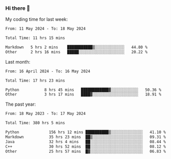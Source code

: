### Hi there 👋

My coding time for last week:

<!--START_SECTION:week-->

```txt
From: 11 May 2024 - To: 18 May 2024

Total Time: 11 hrs 15 mins

Markdown   5 hrs 2 mins    ███████████▒░░░░░░░░░░░░░   44.80 %
Other      2 hrs 16 mins   █████░░░░░░░░░░░░░░░░░░░░   20.22 %
```

<!--END_SECTION:week-->

Last month:

<!--START_SECTION:month-->

```txt
From: 16 April 2024 - To: 16 May 2024

Total Time: 17 hrs 23 mins

Python           8 hrs 45 mins   ████████████▓░░░░░░░░░░░░   50.36 %
Other            3 hrs 17 mins   ████▓░░░░░░░░░░░░░░░░░░░░   18.91 %
```

<!--END_SECTION:month-->

The past year:

<!--START_SECTION:year-->

```txt
From: 18 May 2023 - To: 17 May 2024

Total Time: 380 hrs 5 mins

Python             156 hrs 12 mins ██████████▒░░░░░░░░░░░░░░   41.10 %
Markdown           35 hrs 23 mins  ██▒░░░░░░░░░░░░░░░░░░░░░░   09.31 %
Java               32 hrs 4 mins   ██░░░░░░░░░░░░░░░░░░░░░░░   08.44 %
C++                30 hrs 52 mins  ██░░░░░░░░░░░░░░░░░░░░░░░   08.12 %
Other              25 hrs 57 mins  █▓░░░░░░░░░░░░░░░░░░░░░░░   06.83 %
```

<!--END_SECTION:year-->
